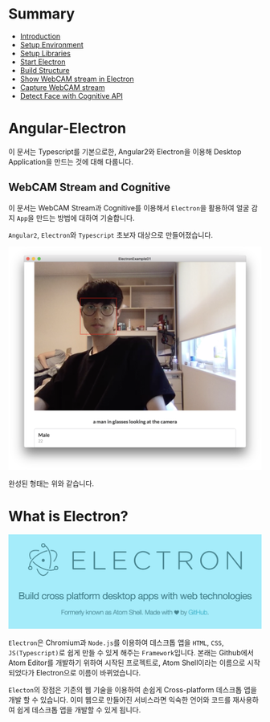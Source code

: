 # Summary

* [Introduction](README.md)
* [Setup Environment](chapter1.md)
* [Setup Libraries](chapter2.md)
* [Start Electron](chapter3.md)
* [Build Structure](chapter4.md)
* [Show WebCAM stream in Electron](chapter5.md)
* [Capture WebCAM stream](chapter6.md)
* [Detect Face with Cognitive API](chapter7.md)

# Angular-Electron

이 문서는 Typescript를 기본으로한, Angular2와 Electron을 이용해 Desktop Application을 만드는 것에 대해 다룹니다.

## WebCAM Stream and Cognitive
이 문서는 WebCAM Stream과 Cognitive를 이용해서 `Electron`을 활용하여 얼굴 감지 `App`을 만드는 방법에 대하여 기술합니다.

`Angular2`, `Electron`와 `Typescript` 초보자 대상으로 만들어졌습니다.

![](./assets/capture/resultapp.png)

완성된 형태는 위와 같습니다.

# What is Electron?
![](/assets/img/intro_electron.png)

`Electron`은 Chromium과 `Node.js`를 이용하여 데스크톱 앱을 `HTML`, `CSS`, `JS(Typescript)`로 쉽게 만들 수 있게 해주는 `Framework`입니다. 본래는 Github에서 Atom Editor를 개발하기 위하여 시작된 프로젝트로, Atom Shell이라는 이름으로 시작되었다가 Electron으로 이름이 바뀌었습니다.

`Electon`의 장점은 기존의 웹 기술을 이용하여 손쉽게 Cross-platform 데스크톱 앱을 개발 할 수 있습니다. 이미 웹으로 만들어진 서비스라면 익숙한 언어와 코드를 재사용하여 쉽게 데스크톱 앱을 개발할 수 있게 됩니다.
